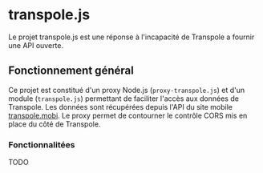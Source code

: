 # transpole.js

Le projet transpole.js est une réponse à l'incapacité de Transpole a fournir une API ouverte.

## Fonctionnement général

Ce projet est constitué d'un proxy Node.js (`proxy-transpole.js`) et d'un module (`transpole.js`) permettant de faciliter l'accès aux données de Transpole.
Les données sont récupérées depuis l'API du site mobile [transpole.mobi](http://transpole.mobi). Le proxy permet de contourner le contrôle CORS mis en place du côté de Transpole.

### Fonctionnalitées

TODO
